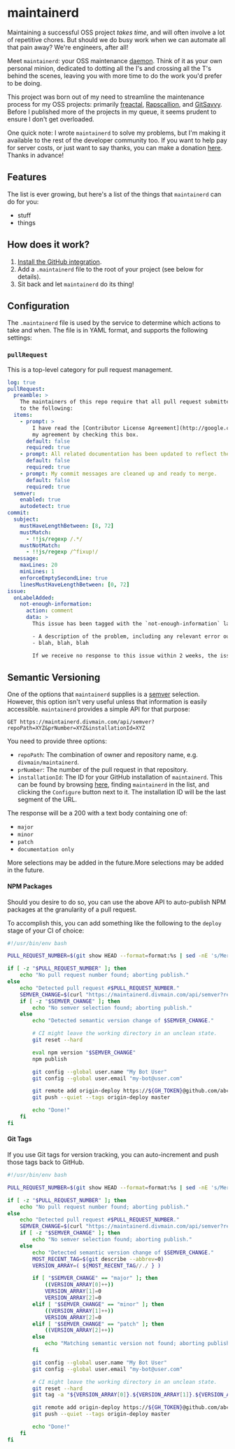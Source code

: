 # maintainerd

Maintaining a successful OSS project _takes time_, and will often involve a lot of repetitive chores.  But should we do busy work when we can automate all that pain away?  We're engineers, after all!

Meet `maintainerd`: your OSS maintenance [daemon][1].  Think of it as your own personal minion, dedicated to dotting all the I's and crossing all the T's behind the scenes, leaving you with more time to do the work you'd prefer to be doing.

This project was born out of my need to streamline the maintenance process for my OSS projects: primarily [freactal](https://github.com/FormidableLabs/freactal), [Rapscallion](https://github.com/FormidableLabs/rapscallion), and [GitSavvy](https://github.com/divmain/GitSavvy).  Before I published more of the projects in my queue, it seems prudent to ensure I don't get overloaded.

One quick note: I wrote `maintainerd` to solve my problems, but I'm making it available to the rest of the developer community too.  If you want to help pay for server costs, or just want to say thanks, you can make a donation [here](https://donorbox.org/maintainerd).  Thanks in advance!

[1]: https://en.wikipedia.org/wiki/Daemon_(computing)


## Features

The list is ever growing, but here's a list of the things that `maintainerd` can do for you:

- stuff
- things


## How does it work?

1. [Install the GitHub integration](https://github.com/apps/maintainerd).
2. Add a `.maintainerd` file to the root of your project (see below for details).
3. Sit back and let `maintainerd` do its thing!


## Configuration

The `.maintainerd` file is used by the service to determine which actions to take and when.  The file is in YAML format, and supports the following settings:

### `pullRequest`

This is a top-level category for pull request management.

```yaml
log: true
pullRequest:
  preamble: >
    The maintainers of this repo require that all pull request submitters agree and adhere
    to the following:
  items:
    - prompt: >
        I have read the [Contributor License Agreement](http://google.com), and indicate
        my agreement by checking this box.
      default: false
      required: true
    - prompt: All related documentation has been updated to reflect the changes made.
      default: false
      required: true
    - prompt: My commit messages are cleaned up and ready to merge.
      default: false
      required: true
  semver:
    enabled: true
    autodetect: true
commit:
  subject:
    mustHaveLengthBetween: [8, 72]
    mustMatch:
      - !!js/regexp /.*/
    mustNotMatch:
      - !!js/regexp /^fixup!/
  message:
    maxLines: 20
    minLines: 1
    enforceEmptySecondLine: true
    linesMustHaveLengthBetween: [0, 72]
issue:
  onLabelAdded:
    not-enough-information:
      action: comment
      data: >
        This issue has been tagged with the `not-enough-information` label.  In order for us to help you, please respond with the following information:

        - A description of the problem, including any relevant error output that you find in the Sublime console.
        - blah, blah, blah

        If we receive no response to this issue within 2 weeks, the issue will be closed.  If that happens, feel free to re-open with the requested information.  Thank you!
```

## Semantic Versioning

One of the options that `maintainerd` supplies is a [semver](http://semver.org) selection.  However, this option isn't very useful unless that information is easily accessible.  `maintainerd` provides a simple API for that purpose:

`GET https://maintainerd.divmain.com/api/semver?repoPath=XYZ&prNumber=XYZ&installationId=XYZ`

You need to provide three options:

- `repoPath`: The combination of owner and repository name, e.g. `divmain/maintainerd`.
- `prNumber`: The number of the pull request in that repository.
- `installationId`: The ID for your GitHub installation of `maintainerd`.  This can be found by browsing [here](https://github.com/settings/installations), finding `maintainerd` in the list, and clicking the `Configure` button next to it.  The installation ID will be the last segment of the URL.

The response will be a 200 with a text body containing one of:

- `major`
- `minor`
- `patch`
- `documentation only`

More selections may be added in the future.More selections may be added in the future.


#### NPM Packages

Should you desire to do so, you can use the above API to auto-publish NPM packages at the granularity of a pull request.

To accomplish this, you can add something like the following to the `deploy` stage of your CI of choice:

```sh
#!/usr/bin/env bash

PULL_REQUEST_NUMBER=$(git show HEAD --format=format:%s | sed -nE 's/Merge pull request #([0-9]+).*/\1/p')

if [ -z "$PULL_REQUEST_NUMBER" ]; then
    echo "No pull request number found; aborting publish."
else
    echo "Detected pull request #$PULL_REQUEST_NUMBER."
    SEMVER_CHANGE=$(curl "https://maintainerd.divmain.com/api/semver?repoPath=abc/xyz&installationId=55555&prNumber=$PULL_REQUEST_NUMBER")
    if [ -z "$SEMVER_CHANGE" ]; then
        echo "No semver selection found; aborting publish."
    else
        echo "Detected semantic version change of $SEMVER_CHANGE."

        # CI might leave the working directory in an unclean state.
        git reset --hard

        eval npm version "$SEMVER_CHANGE"
        npm publish

        git config --global user.name "My Bot User"
        git config --global user.email "my-bot@user.com"

        git remote add origin-deploy https://${GH_TOKEN}@github.com/abc/xyz.git > /dev/null 2>&1
        git push --quiet --tags origin-deploy master

        echo "Done!"
    fi
fi
```

#### Git Tags

If you use Git tags for version tracking, you can auto-increment and push those tags back to GitHub.

```sh
#!/usr/bin/env bash

PULL_REQUEST_NUMBER=$(git show HEAD --format=format:%s | sed -nE 's/Merge pull request #([0-9]+).*/\1/p')

if [ -z "$PULL_REQUEST_NUMBER" ]; then
    echo "No pull request number found; aborting publish."
else
    echo "Detected pull request #$PULL_REQUEST_NUMBER."
    SEMVER_CHANGE=$(curl "https://maintainerd.divmain.com/api/semver?repoPath=abc/xyz&installationId=55555&prNumber=$PULL_REQUEST_NUMBER")
    if [ -z "$SEMVER_CHANGE" ]; then
        echo "No semver selection found; aborting publish."
    else
        echo "Detected semantic version change of $SEMVER_CHANGE."
        MOST_RECENT_TAG=$(git describe --abbrev=0)
        VERSION_ARRAY=( ${MOST_RECENT_TAG//./ } )

        if [ "$SEMVER_CHANGE" == "major" ]; then
            ((VERSION_ARRAY[0]++))
            VERSION_ARRAY[1]=0
            VERSION_ARRAY[2]=0
        elif [ "$SEMVER_CHANGE" == "minor" ]; then
            ((VERSION_ARRAY[1]++))
            VERSION_ARRAY[2]=0
        elif [ "$SEMVER_CHANGE" == "patch" ]; then
            ((VERSION_ARRAY[2]++))
        else
            echo "Matching semantic version not found; aborting publish."
        fi

        git config --global user.name "My Bot User"
        git config --global user.email "my-bot@user.com"

        # CI might leave the working directory in an unclean state.
        git reset --hard
        git tag -a "${VERSION_ARRAY[0]}.${VERSION_ARRAY[1]}.${VERSION_ARRAY[2]}" -m "v${VERSION_ARRAY[0]}.${VERSION_ARRAY[1]}.${VERSION_ARRAY[2]}"

        git remote add origin-deploy https://${GH_TOKEN}@github.com/abc/xyz.git > /dev/null 2>&1
        git push --quiet --tags origin-deploy master

        echo "Done!"
    fi
fi
```


